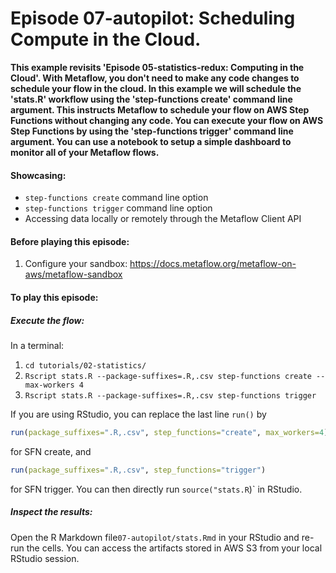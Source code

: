# Episode 07-autopilot: Scheduling Compute in the Cloud.

**This example revisits 'Episode 05-statistics-redux: Computing in the Cloud'. 
With Metaflow, you don't need to make any code changes to schedule your flow
in the cloud. In this example we will schedule the 'stats.R' workflow
using the 'step-functions create' command line argument. This instructs 
Metaflow to schedule your flow on AWS Step Functions without changing any code. 
You can execute your flow on AWS Step Functions by using the 
'step-functions trigger' command line argument. You can use a notebook to setup
a simple dashboard to monitor all of your Metaflow flows.**

#### Showcasing:
- `step-functions create` command line option
- `step-functions trigger` command line option
- Accessing data locally or remotely through the Metaflow Client API

#### Before playing this episode:
1. Configure your sandbox: https://docs.metaflow.org/metaflow-on-aws/metaflow-sandbox

#### To play this episode:
##### Execute the flow:
In a terminal:
1. ```cd tutorials/02-statistics/```
2. ```Rscript stats.R --package-suffixes=.R,.csv step-functions create --max-workers 4```
3. ```Rscript stats.R --package-suffixes=.R,.csv step-functions trigger```

If you are using RStudio, you can replace the last line `run()` by 
```R
run(package_suffixes=".R,.csv", step_functions="create", max_workers=4)
```
for SFN create, and 
```R
run(package_suffixes=".R,.csv", step_functions="trigger")
```
for SFN trigger. You can then directly run `source("stats.R`)` in RStudio. 

##### Inspect the results:
Open the R Markdown file```07-autopilot/stats.Rmd``` in your RStudio and re-run the cells. You can access
the artifacts stored in AWS S3 from your local RStudio session. 